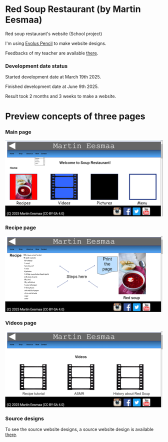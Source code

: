 # Red Soup Restaurant (by Martin Eesmaa)

Red soup restaurant's website (School project)

I'm using [Evolus Pencil](https://pencil.evolus.vn/) to make website designs.

Feedbacks of my teacher are available [there](FEEDBACK.md).

### Development date status

Started development date at March 19th 2025.

Finished development date at June 9th 2025.

Result took 2 months and 3 weeks to make a website.

# Preview concepts of three pages

### Main page

![](preview/main.png)

### Recipe page

![](preview/recipes.png)

### Videos page

![](preview/videos.png)

### Source designs

To see the source website designs, a source website design is available [there](design).